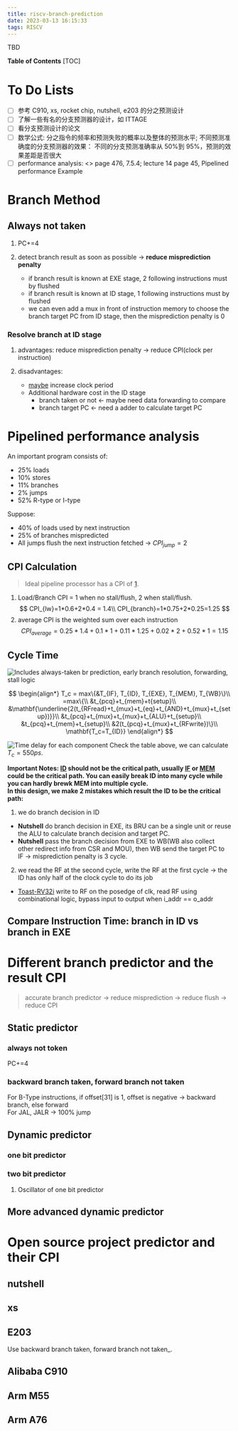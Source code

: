```yaml
---
title: riscv-branch-prediction
date: 2023-03-13 16:15:33
tags: RISCV
---
```


TBD
<!--more-->
<!-- toc -->
**Table of Contents**
[TOC]

# To Do Lists

- [ ] 参考 C910, xs, rocket chip, nutshell, e203 的分之预测设计
- [ ] 了解一些有名的分支预测器的设计，如 ITTAGE
- [ ] 看分支预测设计的论文
- [ ] 数学公式: 分之指令的频率和预测失败的概率以及整体的预测水平; 不同预测准确度的分支预测器的效果： 不同的分支预测准确率从 50%到 95%，预测的效果差距是否很大
- [ ] performance analysis: <<digital design and computer architecture: riscv edition>> page 476, 7.5.4; lecture 14 page 45, Pipelined performance Example

# Branch Method

## Always not taken

1. PC+=4
2. detect branch result as soon as possible -> **reduce misprediction penalty**

   - if branch result is known at EXE stage, 2 following instructions must by flushed
   - if branch result is known at ID stage, 1 following instructions must by flushed
   - we can even add a mux in front of instruction memory to choose the branch target PC from ID stage, then the misprediction penalty is 0

### Resolve branch at ID stage

1. advantages: reduce misprediction penalty -> reduce CPI(clock per instruction)
2. disadvantages:

   - <u>maybe</u> increase clock period
   - Additional hardware cost in the ID stage
     - branch taken or not <- maybe need data forwarding to compare
     - branch target PC <- need a adder to calculate target PC

# Pipelined performance analysis

An important program consists of:

- 25% loads
- 10% stores
- 11% branches
- 2% jumps
- 52% R-type or I-type

Suppose:

- 40% of loads used by next instruction
- 25% of branches mispredicted
- All jumps flush the next instruction fetched -> $CPI_{jump}=2$

## CPI Calculation

> Ideal pipeline processor has a CPI of <u>**1**</u>.

1. Load/Branch CPI = 1 when no stall/flush, 2 when stall/flush.
   $$
   CPI_{lw}=1*0.6+2*0.4 = 1.4\\
   CPI_{branch}=1*0.75+2*0.25=1.25
   $$
2. average CPI is the weighted sum over each instruction
   $$
   CPI_{average}=0.25*1.4+0.1*1+0.11*1.25+0.02*2+0.52*1 = 1.15
   $$

## Cycle Time

![Includes always-taken br prediction, early branch resolution, forwarding, stall logic](https://s2.loli.net/2023/03/15/2FCHaxsKAmQfO6X.png)

$$
\begin{align*}
T_c = max\{&T_{IF}, T_{ID}, T_{EXE}, T_{MEM}, T_{WB}\}\\
=max\{\\
&t_{pcq}+t_{mem}+t{setup}\\
&\mathbf{\underline{2(t_{RFread}+t_{mux}+t_{eq}+t_{AND}+t_{mux}+t_{setup})}}\\
&t_{pcq}+t_{mux}+t_{mux}+t_{ALU}+t_{setup}\\
&t_{pcq}+t_{mem}+t_{setup}\\
&2(t_{pcq}+t_{mux}+t_{RFwrite})\}\\
\mathbf{T_c=T_{ID}}
\end{align*}
$$

![Time delay for each component](https://s2.loli.net/2023/03/15/F4uTR8pC5cMwDWg.png)
Check the table above, we can calculate $T_c=550ps$.

**Important Notes: <u>ID</u> should not be the critical path, usually <u>IF</u> or <u>MEM</u> could be the critical path. You can easily break ID into many cycle while you can hardly brewk MEM into multiple cycle.  
In this design, we make 2 mistakes which result the ID to be the critical path:**

1. we do branch decision in ID

- **Nutshell** do branch decision in EXE, its BRU can be a single unit or reuse the ALU to calculate branch decision and target PC.
- **Nutshell** pass the branch decision from EXE to WB(WB also collect other redirect info from CSR and MOU), then WB send the target PC to IF -> misprediction penalty is 3 cycle.

2. we read the RF at the second cycle, write the RF at the first cycle -> the ID has only half of the clock cycle to do its job

- [Toast-RV32i](https://github.com/georgeyhere/Toast-RV32i) write to RF on the posedge of clk, read RF using combinational logic, bypass input to output when i_addr == o_addr

## Compare Instruction Time: branch in ID vs branch in EXE

# Different branch predictor and the result CPI

> accurate branch predictor -> reduce misprediction -> reduce flush -> reduce CPI

## Static predictor

### always not token

PC+=4

### backward branch taken, forward branch not taken

For B-Type instructions, if offset[31] is 1, offset is negative -> backward branch, else forward  
For JAL, JALR -> 100% jump

## Dynamic predictor

### one bit predictor

### two bit predictor

1. Oscillator of one bit predictor

## More advanced dynamic predictor

# Open source project predictor and their CPI

## nutshell

## xs

## E203

Use backward branch taken, forward branch not taken\_.

## Alibaba C910

## Arm M55

## Arm A76

